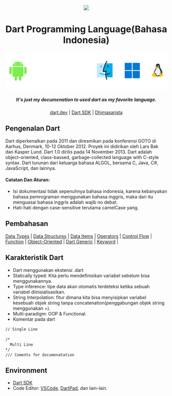 <div align="center">
<p>
    <img width="80" src="https://cdn-images-1.medium.com/max/1200/1*knHF_qpxdtS8h0Z8EeqowA.png">
</p>
<h1>Dart Programming Language(Bahasa Indonesia)</h1>

![platform](./assets/img/frame.svg)


<h5>It's just my documenation to used dart as my favorite language.</h5>

[dart.dev](https://dart.dev) | [Dart SDK](https://dart.dev/get-dart/archive) | [Dhimasarista](https://dhimasarista.com)

</div>
<div align="left">
<h2>Pengenalan Dart</h2>
<p>Dart diperkenalkan pada 2011 dan diresmikan pada konferensi GOTO di Aarhus, Denmark, 10-12 Oktober 2012. Proyek ini didirikan oleh Lars Bak dan Kasper Lund. Dart 1.0 dirilis pada 14 November 2013. Dart adalah object-oriented, class-bassed, garbage-collected language with C-style syntax. Dart turunan dari keluarga bahasa ALGOL, bersama C, Java, C#, JavaScript, dan lainnya.</p>
</div>


#### Catatan Dan Aturan:
- Isi dokumentasi tidak sepenuhnya bahasa indonesia, karena kebanyakan bahasa pemrograman menggunakan bahasa inggris, 
maka dari itu menguasai bahasa inggris adalah wajib no debat.
- Hati-hati dengan case-sensitive terutama camelCase yang.


## Pembahasan
[Data Types]() | [Data Structures]() | [Data Items]() | [Operators]() | [Control Flow]() | [Function]() | [Object-Oriented]() | [Dart Generic]() | [Keyword]() |

## Karakteristik Dart
- Dart menggunakan ekstensi .dart
- Statically typed: Kita perlu mendefinisikan variabel sebelum bisa menggunakannya.
- Type inference: tipe data akan otomatis terdeteksi ketika sebuah variabel diinisialisasikan.
- String Interpolation: fitur dimana kita bisa menyisipkan variabel kesebuah objek string tanpa concatenation(penggabungan objek string menggunakan +).
- Multi-paradigm: OOP & Functional.
- Komentar pada dart
```
// Single Line

/*
  Multi Line
*/
/// Coments for documenatation
```

## Environment
- [Dart SDK](https://dart.dev/get-dart/archive)
- Code Editor: [VSCode](https://code.visualstudio.com/), [DartPad](https://dartpad.dev/), dan lain-lain.